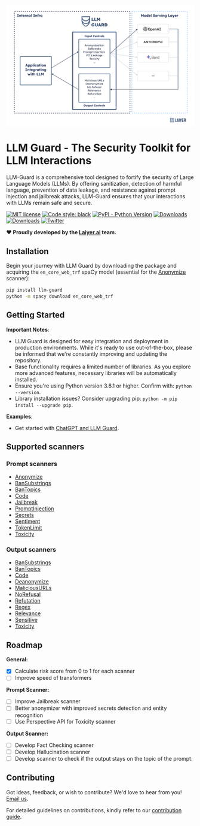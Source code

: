 ![LLM-Guard](./docs/flow.png)

# LLM Guard - The Security Toolkit for LLM Interactions

LLM-Guard is a comprehensive tool designed to fortify the security of Large Language Models (LLMs). By offering
sanitization, detection of harmful language, prevention of data leakage, and resistance against prompt injection and
jailbreak attacks, LLM-Guard ensures that your interactions with LLMs remain safe and secure.

[![MIT license](https://img.shields.io/badge/license-MIT-brightgreen.svg)](http://opensource.org/licenses/MIT)
[![Code style: black](https://img.shields.io/badge/code%20style-black-000000.svg)](https://github.com/psf/black)
[![PyPI - Python Version](https://img.shields.io/pypi/v/llm-guard)](https://pypi.org/project/llm-guard)
[![Downloads](https://static.pepy.tech/badge/llm-guard)](https://pepy.tech/project/llm-guard)
[![Downloads](https://static.pepy.tech/badge/llm-guard/month)](https://pepy.tech/project/llm-guard)
[![Twitter](https://img.shields.io/twitter/url/https/twitter.com/laiyer_ai.svg?style=social&label=Follow%20%40Laiyer_AI)](https://twitter.com/laiyer_ai)

**❤️ Proudly developed by the [Laiyer.ai](https://laiyer.ai/) team.**

## Installation

Begin your journey with LLM Guard by downloading the package and acquiring the `en_core_web_trf` spaCy model (essential
for the [Anonymize](./docs/input_scanners/anonymize.md) scanner):

```sh
pip install llm-guard
python -m spacy download en_core_web_trf
```

## Getting Started

**Important Notes**:

- LLM Guard is designed for easy integration and deployment in production environments. While it's ready to use
  out-of-the-box, please be informed that we're constantly improving and updating the repository.
- Base functionality requires a limited number of libraries. As you explore more advanced features, necessary libraries
  will be automatically installed.
- Ensure you're using Python version 3.8.1 or higher. Confirm with: `python --version`.
- Library installation issues? Consider upgrading pip: `python -m pip install --upgrade pip`.

**Examples**:

- Get started with [ChatGPT and LLM Guard](./examples/openai.py).

## Supported scanners

### Prompt scanners

- [Anonymize](docs/input_scanners/anonymize.md)
- [BanSubstrings](docs/input_scanners/ban_substrings.md)
- [BanTopics](docs/input_scanners/ban_topics.md)
- [Code](docs/input_scanners/code.md)
- [Jailbreak](docs/input_scanners/jailbreak.md)
- [PromptInjection](docs/input_scanners/prompt_injection.md)
- [Secrets](docs/input_scanners/secrets.md)
- [Sentiment](docs/input_scanners/sentiment.md)
- [TokenLimit](docs/input_scanners/token_limit.md)
- [Toxicity](docs/input_scanners/toxicity.md)

### Output scanners

- [BanSubstrings](docs/output_scanners/ban_substrings.md)
- [BanTopics](docs/output_scanners/ban_topics.md)
- [Code](docs/output_scanners/code.md)
- [Deanonymize](docs/output_scanners/deanonymize.md)
- [MaliciousURLs](docs/output_scanners/malicious_urls.md)
- [NoRefusal](docs/output_scanners/no_refusal.md)
- [Refutation](docs/output_scanners/refutation.md)
- [Regex](docs/output_scanners/regex.md)
- [Relevance](docs/output_scanners/relevance.md)
- [Sensitive](docs/output_scanners/sensitive.md)
- [Toxicity](docs/output_scanners/toxicity.md)

## Roadmap

**General:**

- [x] Calculate risk score from 0 to 1 for each scanner
- [ ] Improve speed of transformers

**Prompt Scanner:**

- [ ] Improve Jailbreak scanner
- [ ] Better anonymizer with improved secrets detection and entity recognition
- [ ] Use Perspective API for Toxicity scanner

**Output Scanner:**

- [ ] Develop Fact Checking scanner
- [ ] Develop Hallucination scanner
- [ ] Develop scanner to check if the output stays on the topic of the prompt.

## Contributing

Got ideas, feedback, or wish to contribute? We'd love to hear from you! [Email us](mailto:hello@laiyer.ai).

For detailed guidelines on contributions, kindly refer to our [contribution guide](./docs/CONTRIBUTING.md).

